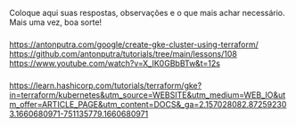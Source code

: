 Coloque aqui suas respostas, observações e o que mais achar necessário. Mais uma vez, boa sorte!


###
https://antonputra.com/google/create-gke-cluster-using-terraform/
https://github.com/antonputra/tutorials/tree/main/lessons/108
https://www.youtube.com/watch?v=X_IK0GBbBTw&t=12s

### 
https://learn.hashicorp.com/tutorials/terraform/gke?in=terraform/kubernetes&utm_source=WEBSITE&utm_medium=WEB_IO&utm_offer=ARTICLE_PAGE&utm_content=DOCS&_ga=2.157028082.872592303.1660680971-751135779.1660680971